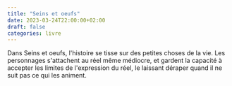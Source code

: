 ```yaml
---
title: "Seins et oeufs"
date: 2023-03-24T22:00:00+02:00
draft: false
categories: livre
---
```


Dans Seins et oeufs, l'histoire se tisse sur des petites choses de la vie. Les personnages s'attachent au réel même médiocre, et gardent la capacité à accepter les limites de l'expression du réel, le laissant déraper quand il ne suit pas ce qui les animent.